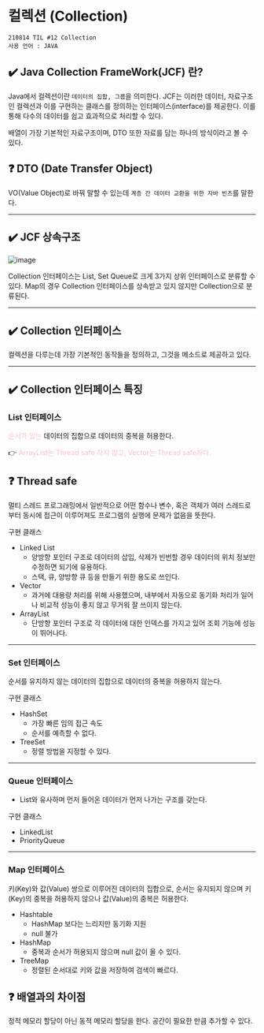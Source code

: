 # 컬렉션 (Collection)
```
210814 TIL #12 Collection
사용 언어 : JAVA
```
## ✔️ Java Collection FrameWork(JCF) 란?
Java에서 컬렉션이란 `데이터의 집합, 그룹`을 의미한다. JCF는 이러한 데이터, 자료구조인 컬렉션과 이를 구현하는 클래스를 정의하는 인터페이스(interface)를 제공한다. 이를 통해 다수의 데이터를 쉽고 효과적으로 처리할 수 있다.

배열이 가장 기본적인 자료구조이며, DTO 또한 자료를 담는 하나의 방식이라고 볼 수 있다.

## ❓ DTO (Date Transfer Object)
VO(Value Object)로 바꿔 말할 수 있는데 `계층 간 데이터 교환을 위한 자바 빈즈`를 말한다.

***

## ✔️ JCF 상속구조
![image](https://user-images.githubusercontent.com/78305431/129385734-5a97a2df-e3a1-4fcf-9443-83891b319e83.png)

Collection 인터페이스는 List, Set Queue로 크게 3가지 상위 인터페이스로 분류할 수 있다. Map의 경우 Collection 인터페이스를 상속받고 있지 않지만 Collection으로 분류된다.

***

## ✔️ Collection 인터페이스
컬렉션을 다루는데 가장 기본적인 동작들을 정의하고, 그것을 메소드로 제공하고 있다.

***

## ✔️ Collection 인터페이스 특징
### **List 인터페이스**
<span style="color:pink">순서가 있는</span> 데이터의 집합으로 데이터의 중복을 허용한다.

:point_right: <span style="color:pink">ArrayList는 Thread safe 하지 않고, Vector는 Thread safe하다.</span>

## ❓ Thread safe
멀티 스레드 프로그래밍에서 일반적으로 어떤 함수나 변수, 혹은 객체가 여러 스레드로부터 동시에 접근이 이루어져도 프로그램의 실행에 문제가 없음을 뜻한다.

구현 클래스
- Linked List
    + 양방향 포인터 구조로 데이터의 삽입, 삭제가 빈번할 경우 데이터의 위치 정보만 수정하면 되기에 유용하다.
    + 스택, 큐, 양방향 큐 등을 만들기 위한 용도로 쓰인다.
- Vector
    + 과거에 대용량 처리를 위해 사용했으며, 내부에서 자동으로 동기화 처리가 일어나 비교적 성능이 좋지 않고 무거워 잘 쓰이지 않는다.
- ArrayList
    + 단방향 포인터 구조로 각 데이터에 대한 인덱스를 가지고 있어 조회 기능에 성능이 뛰어나다.

***

### **Set 인터페이스**
순서를 유지하지 않는 데이터의 집합으로 데이터의 중복을 허용하지 않는다.

구현 클래스
- HashSet
    + 가장 빠른 임의 접근 속도
    + 순서를 예측할 수 없다.
- TreeSet
    + 정렬 방법을 지정할 수 있다.

***

### **Queue 인터페이스**
- List와 유사하며 먼저 들어온 데이터가 먼저 나가는 구조를 갖는다.

구현 클래스
- LinkedList
- PriorityQueue

***

### **Map 인터페이스**
키(Key)와 값(Value) 쌍으로 이루어진 데이터의 집합으로, 순서는 유지되지 않으며 키(Key)의 중복을 허용하지 않으나 값(Value)의 중복은 허용한다.

- Hashtable
    + HashMap 보다는 느리지만 동기화 지원
    + null 불가
- HashMap
    + 중복과 순서가 허용되지 않으며 null 값이 올 수 있다.
- TreeMap
    + 정렬된 순서대로 키와 값을 저장하여 검색이 빠르다.

## ❓ 배열과의 차이점
정적 메모리 할당이 아닌 동적 메모리 할당을 한다. 공간이 필요한 만큼 추가할 수 있다.
